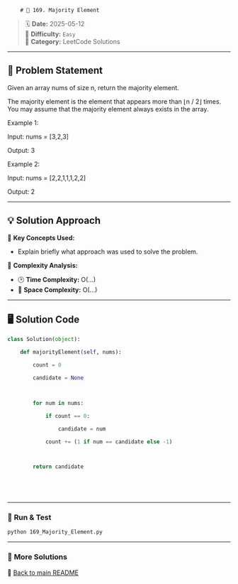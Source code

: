 
        # 🌟 169. Majority Element

> 🗓 **Date:** 2025-05-12  
> 🎯 **Difficulty:** `Easy`  
> 📂 **Category:** LeetCode Solutions  

---

## 📖 Problem Statement  
Given an array nums of size n, return the majority element.

The majority element is the element that appears more than ⌊n / 2⌋ times. You may assume that the majority element always exists in the array.

Example 1:

Input: nums = [3,2,3]
Output: 3
Example 2:

Input: nums = [2,2,1,1,1,2,2]
Output: 2

---

## 💡 Solution Approach  
🔹 **Key Concepts Used:**  
- Explain briefly what approach was used to solve the problem.

🔹 **Complexity Analysis:**  
- 🕑 **Time Complexity:** O(...)  
- 💾 **Space Complexity:** O(...)  

---

## 🖥️ Solution Code  
```python
class Solution(object):
    def majorityElement(self, nums):
        count = 0
        candidate = None

        for num in nums:
            if count == 0:
                candidate = num
            count += (1 if num == candidate else -1)

        return candidate
        
        
```

---

### 🚀 **Run & Test**  
```bash
python 169_Majority_Element.py
```

---

### 🔗 **More Solutions**  
📌 [Back to main README](../../README.md)
